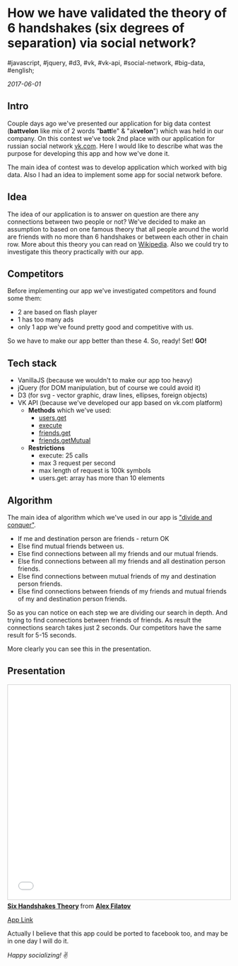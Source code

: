 # How we have validated the theory of 6 handshakes (six degrees of separation) via social network?

#javascript, #jquery, #d3, #vk, #vk-api, #social-network, #big-data, #english;

_2017-06-01_

## Intro

Couple days ago we've presented our application for big data contest (**battvelon** like mix of 2 words "**batt**le" & "ak**velon**") which was held in our company. On this contest we've took 2nd place with our application for russian social network [vk.com](https://vk.com). Here I would like to describe what was the purpose for developing this app and how we've done it. 

The main idea of contest was to develop application which worked with big data. Also I had an idea to implement some app for social network before.

## Idea

The idea of our application is to answer on question are there any connections between two people or not? We've decided to make an assumption to based on one famous theory that all people around the world are friends with no more than 6 handshakes or between each other in chain row. More about this theory you can read on [Wikipedia](https://en.wikipedia.org/wiki/Six_degrees_of_separation). Also we could try to investigate this theory practically with our app.

## Competitors

Before implementing our app we've investigated competitors and found some them:

* 2 are based on flash player
* 1 has too many ads
* only 1 app we've found pretty good and competitive with us.

So we have to make our app better than these 4. So, ready! Set! **GO!**

## Tech stack

* VanillaJS (because we wouldn't to make our app too heavy)
* jQuery (for DOM manipulation, but of course we could avoid it)
* D3 (for svg - vector graphic, draw lines, ellipses, foreign objects)
* VK API (because we've developed our app based on vk.com platform)
  - **Methods** which we've used:
    - [users.get](https://vk.com/dev/users.get)
    - [execute](https://vk.com/dev/execute)
    - [friends.get](https://vk.com/dev/friends.get)
    - [friends.getMutual](https://vk.com/dev/friends.getMutual)
  - **Restrictions**
    - execute: 25 calls
    - max 3 request per second
    - max length of request is 100k symbols
    - users.get: array has more than 10 elements 

## Algorithm

The main idea of algorithm which we've used in our app is ["divide and conquer"](https://en.wikipedia.org/wiki/Divide-and-conquer_algorithm). 

* If me and destination person are friends - return OK
* Else find mutual friends between us.
* Else find connections between all my friends and our mutual friends.
* Else find connections between all my friends and all destination person friends.
* Else find connections between mutual friends of my and destination person friends.
* Else find connections between friends of my friends and mutual friends of my and destination person friends.

So as you can notice on each step we are dividing our search in depth. And trying to find connections between friends of friends.
As result the connections search takes just 2 seconds. Our competitors have the same result for 5-15 seconds.

More clearly you can see this in the presentation.

## Presentation

<iframe src="//www.slideshare.net/slideshow/embed_code/key/gPIs1JlvUsWrRg" width="595" height="485" frameborder="0" marginwidth="0" marginheight="0" scrolling="no" style="border:1px solid #CCC; border-width:1px; margin-bottom:5px; max-width: 100%;" allowfullscreen> </iframe> <div style="margin-bottom:5px"> <strong> <a href="//www.slideshare.net/AlexFilatov3/six-handshakes-theory" title="Six Handshakes Theory" target="_blank">Six Handshakes Theory</a> </strong> from <strong><a href="https://www.slideshare.net/AlexFilatov3" target="_blank">Alex Filatov</a></strong> </div>

[App Link](https://vk.com/app4793565_8859451)

Actually I believe that this app could be ported to facebook too, and may be in one day I will do it.

_Happy socializing!_ :v:
